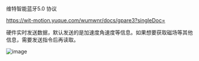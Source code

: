 维特智能蓝牙5.0 协议

https://wit-motion.yuque.com/wumwnr/docs/gpare3?singleDoc=

硬件实时发送数据，默认发送的是加速度角速度等信息。如果想要获取磁场等其他信息，需要发送指令后再读取。

![image](https://github.com/user-attachments/assets/585f54cc-e63c-4b3b-9e77-fd02a39de0e8)

